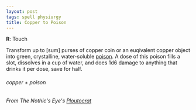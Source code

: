 ```yaml
---
layout: post
tags: spell physiurgy
title: Copper to Poison
---
```

**R**: Touch

Transform up to [sum] purses of copper coin or an euqivalent copper object into green, crystalline, water-soluble [poison](/2024/01/01/copper-poison/). A dose of this poison fills a slot, dissolves in a cup of water, and does 1d6 damage to anything that drinks it per dose, save for half.

###### copper + poison
###### From The Nothic's Eye's [Ploutocrat](https://nothicseye.blogspot.com/2023/02/the-root-of-all-evil-wizard-school.html)
